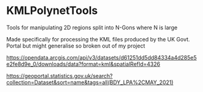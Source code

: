 # KMLPolynetTools
Tools for manipulating 2D regions split into N-Gons where N is large

Made specifically for processing the KML files produced by the UK Govt. Portal but might generalise so broken out of my project

https://opendata.arcgis.com/api/v3/datasets/d61251dd5dd84334a4d285e5e2fe8d9e_0/downloads/data?format=kml&spatialRefId=4326

https://geoportal.statistics.gov.uk/search?collection=Dataset&sort=name&tags=all(BDY_LPA%2CMAY_2021)
